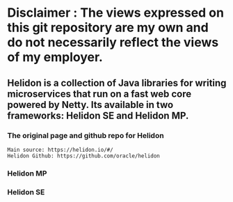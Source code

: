 # Disclaimer : The views expressed on this git repository are my own and do not necessarily reflect the views of my employer.

## Helidon is a collection of Java libraries for writing microservices that run on a fast web core powered by Netty. Its available in two frameworks: Helidon SE and Helidon MP.

### The original page and github repo for Helidon

    Main source: https://helidon.io/#/ 
    Helidon Github: https://github.com/oracle/helidon

### Helidon MP


### Helidon SE

